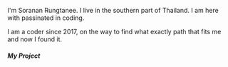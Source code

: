 I'm Soranan Rungtanee. I live in the southern part of Thailand. I am here with passinated in coding.

I am a coder since 2017, on the way to find what exactly path that fits me and now I found it.

<h5>My Project</h5>

